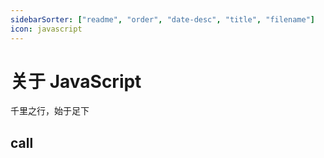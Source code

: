 ```yaml
---
sidebarSorter: ["readme", "order", "date-desc", "title", "filename"]
icon: javascript
---
```


# 关于 JavaScript

千里之行，始于足下

## call
